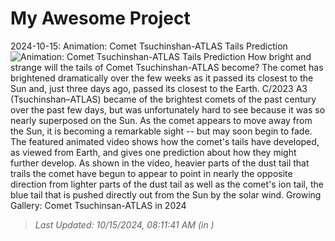 # My Awesome Project

<!-- APOD Start -->
2024-10-15: Animation: Comet Tsuchinshan-ATLAS Tails Prediction
![Animation: Comet Tsuchinshan-ATLAS Tails Prediction](https://www.youtube.com/embed/dY6poe072_c?rel=0)
How bright and strange will the tails of Comet Tsuchinshan-ATLAS become? The comet has brightened dramatically over the few weeks as it passed its closest to the Sun and, just three days ago, passed its closest to the Earth. C/2023 A3 (Tsuchinshan–ATLAS) became of the brightest comets of the past century over the past few days, but was unfortunately hard to see because it was so nearly superposed on the Sun.  As the comet appears to move away from the Sun, it is becoming a remarkable sight -- but may soon begin to fade.  The featured animated video shows how the comet's tails have developed, as viewed from Earth, and gives one prediction about how they might further develop. As shown in the video, heavier parts of the  dust tail that trails the comet have begun to appear to point in nearly the opposite direction from lighter parts of the dust tail as well as the comet's  ion tail, the blue tail that is pushed directly out from the Sun by the solar wind.   Growing Gallery: Comet Tsuchinsan-ATLAS in 2024
> _Last Updated: 10/15/2024, 08:11:41 AM (in )_
<!-- APOD End -->
